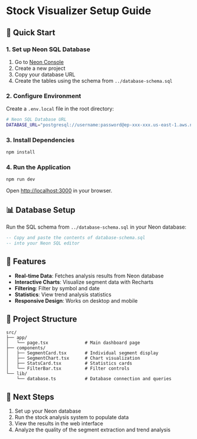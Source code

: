 # Stock Visualizer Setup Guide

## 🚀 Quick Start

### 1. Set up Neon SQL Database

1. Go to [Neon Console](https://console.neon.tech/)
2. Create a new project
3. Copy your database URL
4. Create the tables using the schema from `../database-schema.sql`

### 2. Configure Environment

Create a `.env.local` file in the root directory:

```bash
# Neon SQL Database URL
DATABASE_URL="postgresql://username:password@ep-xxx-xxx.us-east-1.aws.neon.tech/neondb?sslmode=require"
```

### 3. Install Dependencies

```bash
npm install
```

### 4. Run the Application

```bash
npm run dev
```

Open [http://localhost:3000](http://localhost:3000) in your browser.

## 📊 Database Setup

Run the SQL schema from `../database-schema.sql` in your Neon database:

```sql
-- Copy and paste the contents of database-schema.sql
-- into your Neon SQL editor
```

## 🔧 Features

- **Real-time Data**: Fetches analysis results from Neon database
- **Interactive Charts**: Visualize segment data with Recharts
- **Filtering**: Filter by symbol and date
- **Statistics**: View trend analysis statistics
- **Responsive Design**: Works on desktop and mobile

## 📁 Project Structure

```
src/
├── app/
│   └── page.tsx              # Main dashboard page
├── components/
│   ├── SegmentCard.tsx       # Individual segment display
│   ├── SegmentChart.tsx      # Chart visualization
│   ├── StatsCard.tsx         # Statistics cards
│   └── FilterBar.tsx         # Filter controls
└── lib/
    └── database.ts           # Database connection and queries
```

## 🎯 Next Steps

1. Set up your Neon database
2. Run the stock analysis system to populate data
3. View the results in the web interface
4. Analyze the quality of the segment extraction and trend analysis

